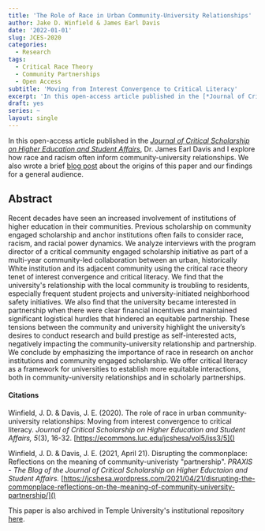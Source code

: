 ```yaml
---
title: 'The Role of Race in Urban Community-University Relationships'
author: Jake D. Winfield & James Earl Davis
date: '2022-01-01'
slug: JCES-2020
categories:
  - Research
tags:
  - Critical Race Theory
  - Community Partnerships
  - Open Access
subtitle: 'Moving from Interest Convergence to Critical Literacy'
excerpt: 'In this open-access article published in the [*Journal of Critical Scholarship on Higher Education and Student Affairs*](https://ecommons.luc.edu/jcshesa/vol5/iss3/5/), Dr. James Earl Davis and I explore how race and racism often inform community-university relationships.'
draft: yes
series: ~
layout: single
---
```

In this open-access article published in the [*Journal of Critical Scholarship on Higher Education and Student Affairs*](https://ecommons.luc.edu/jcshesa/vol5/iss3/5/), Dr. James Earl Davis and I explore how race and racism often inform community-university relationships. We also wrote a brief [blog post](https://jcshesa.wordpress.com/2021/04/21/disrupting-the-commonplace-reflections-on-the-meaning-of-community-university-partnership/) about the origins of this paper and our findings for a general audience.   

## Abstract
Recent decades have seen an increased involvement of institutions of higher education in their communities. Previous scholarship on community engaged scholarship and anchor institutions often fails to consider race, racism, and racial power dynamics. We analyze interviews with the program director of a critical community engaged scholarship initiative as part of a multi-year community-led collaboration between an urban, historically White institution and its adjacent community using the critical race theory tenet of interest convergence and critical literacy. We find that the university's relationship with the local community is troubling to residents, especially frequent student projects and university-initiated neighborhood safety initiatives. We also find that the university became interested in partnership when there were clear financial incentives and maintained significant logistical hurdles that hindered an equitable partnership. These tensions between the community and university highlight the university’s desires to conduct research and build prestige as self-interested acts, negatively impacting the community-university relationship and partnership. We conclude by emphasizing the importance of race in research on anchor institutions and community engaged scholarship. We offer critical literacy as a framework for universities to establish more equitable interactions, both in community-university relationships and in scholarly partnerships.


#### Citations
Winfield, J. D. & Davis, J. E. (2020). The role of race in urban community-university relationships: Moving from interest convergence to critical literacy. *Journal of Critical Scholarship on Higher Education and Student Affairs, 5*(3), 16-32. [https://ecommons.luc.edu/jcshesa/vol5/iss3/5]()

Winfield, J. D. & Davis, J. E. (2021, April 21). Disrupting the commonplace: Reflections on the meaning of community-univeristy "partnership". *PRAXIS - The Blog of the Journal of Critical Scholarship on Higher Eductaion and Student Affairs.* [https://jcshesa.wordpress.com/2021/04/21/disrupting-the-commonplace-reflections-on-the-meaning-of-community-university-partnership/]()


This paper is also archived in Temple University's institutional repository [here](https://scholarshare.temple.edu/handle/20.500.12613/7069). 
